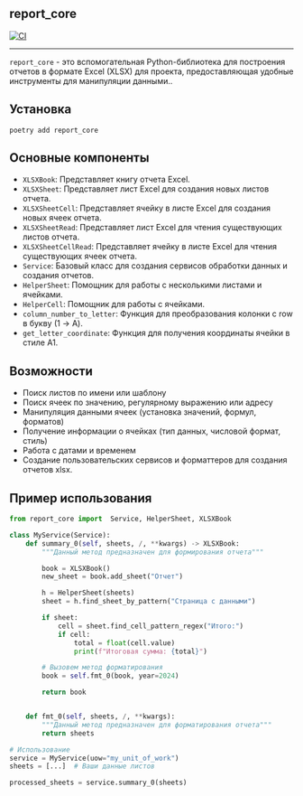 ## __report_core__
[![CI](https://github.com/stalexsm/report_core/actions/workflows/CI.yml/badge.svg)](https://github.com/stalexsm/report_core/actions/workflows/CI.yml)

---

`report_core` - это вспомогательная Python-библиотека для построения отчетов в формате Excel (XLSX) для проекта, предоставляющая удобные инструменты для манипуляции данными..

## Установка

```
poetry add report_core
```

## Основные компоненты

- `XLSXBook`: Представляет книгу отчета Excel.
- `XLSXSheet`: Представляет лист Excel для создания новых листов отчета.
- `XLSXSheetCell`: Представляет ячейку в листе Excel для создания новых ячеек отчета.
- `XLSXSheetRead`: Представляет лист Excel для чтения существующих листов отчета.
- `XLSXSheetCellRead`: Представляет ячейку в листе Excel для чтения существующих ячеек отчета.
- `Service`: Базовый класс для создания сервисов обработки данных и создания отчетов.
- `HelperSheet`: Помощник для работы с несколькими листами и ячейками.
- `HelperCell`: Помощник для работы с ячейками.
- `column_number_to_letter`: Функция для преобразования колонки с row в букву (1 -> A).
- `get_letter_coordinate`: Функция для получения координаты ячейки в стиле A1.

## Возможности

- Поиск листов по имени или шаблону
- Поиск ячеек по значению, регулярному выражению или адресу
- Манипуляция данными ячеек (установка значений, формул, форматов)
- Получение информации о ячейках (тип данных, числовой формат, стиль)
- Работа с датами и временем
- Создание пользовательских сервисов и форматтеров для создания отчетов xlsx.

## Пример использования

```python
from report_core import  Service, HelperSheet, XLSXBook

class MyService(Service):
    def summary_0(self, sheets, /, **kwargs) -> XLSXBook:
        """Данный метод предназначен для формирования отчета"""

        book = XLSXBook()
        new_sheet = book.add_sheet("Отчет")

        h = HelperSheet(sheets)
        sheet = h.find_sheet_by_pattern("Страница с данными")

        if sheet:
            cell = sheet.find_cell_pattern_regex("Итого:")
            if cell:
                total = float(cell.value)
                print(f"Итоговая сумма: {total}")

        # Вызовем метод форматирования
        book = self.fmt_0(book, year=2024)

        return book


    def fmt_0(self, sheets, /, **kwargs):
        """Данный метод предназначен для форматирования отчета"""
        return sheets

# Использование
service = MyService(uow="my_unit_of_work")
sheets = [...]  # Ваши данные листов

processed_sheets = service.summary_0(sheets)
```
